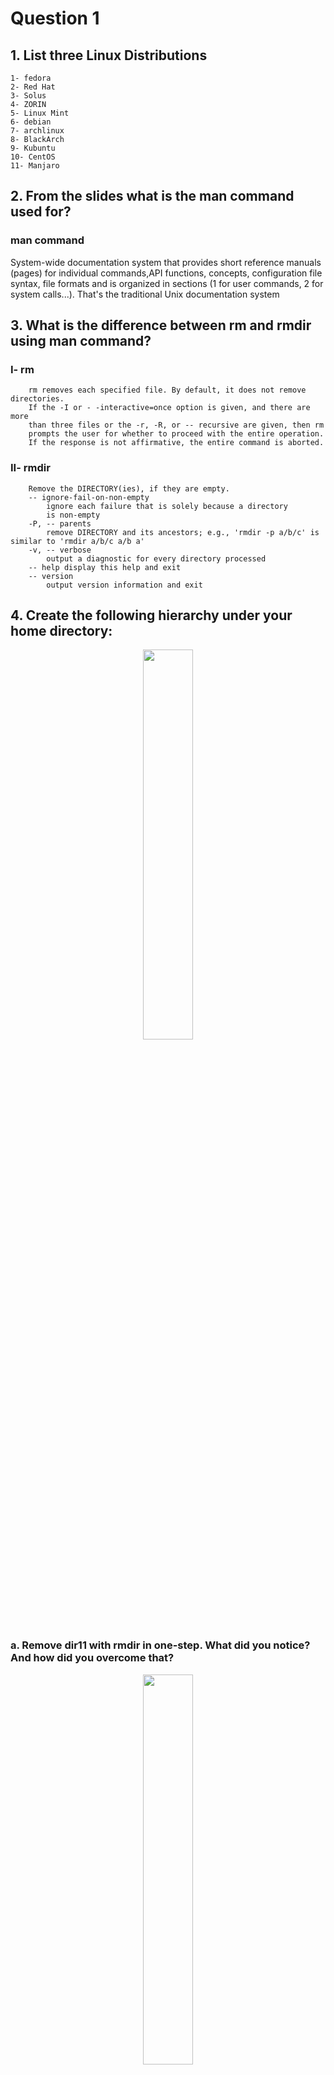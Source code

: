 # Question 1

## 1. List three Linux Distributions
	1- fedora
	2- Red Hat
	3- Solus 
	4- ZORIN 
	5- Linux Mint
	6- debian 
	7- archlinux 	
	8- BlackArch 
	9- Kubuntu 
	10- CentOS 
	11- Manjaro
## 2. From the slides what is the man command used for?
### man command
 System-wide documentation system that provides short reference manuals (pages) for individual
 commands,API functions, concepts, configuration file syntax, file formats and is organized in sections
 (1 for user commands, 2 for system calls...). That's the traditional Unix documentation system    

## 3. What is the difference between rm and rmdir using man command?
### I- rm
```shell
    rm removes each specified file. By default, it does not remove directories.
    If the -I or - -interactive=once option is given, and there are more
    than three files or the -r, -R, or -- recursive are given, then rm
    prompts the user for whether to proceed with the entire operation.
    If the response is not affirmative, the entire command is aborted.
```
### II- rmdir
```shell
    Remove the DIRECTORY(ies), if they are empty.
    -- ignore-fail-on-non-empty
        ignore each failure that is solely because a directory
        is non-empty
    -P, -- parents
        remove DIRECTORY and its ancestors; e.g., 'rmdir -p a/b/c' is similar to 'rmdir a/b/c a/b a'
    -v, -- verbose
        output a diagnostic for every directory processed
    -- help display this help and exit
    -- version
        output version information and exit
```
## 4. Create the following hierarchy under your home directory:
<p align="center">
	<img src="https://github.com/Mina267/GP_4M_SV2_Intake3_FOTA_18/assets/71601701/88e5b617-e1b6-4544-89a7-2597d186d621" width=40% height=40% />
</p>

### a. Remove dir11 with rmdir in one-step. What did you notice? And how did you  overcome that? 
<p align="center">
	<img src="https://github.com/Mina267/GP_4M_SV2_Intake3_FOTA_18/assets/71601701/7a8a5f4d-ec9c-4da0-a2f5-23443c0de6b0" width=40% height=40% />
</p>

#### What Did You Notice?
##### The rmdir command will fail with an error message because dir11 is not empty. The rmdir command only removes empty directories.
##### To remove a directory and all its contents, you can use the rm -r command instead of rmdir.
<p align="center">
	<img src="https://github.com/Mina267/GP_4M_SV2_Intake3_FOTA_18/assets/71601701/0c3e9f39-b4c7-4c2d-b15e-d0f3aabae252" width=40% height=40% />
</p>

### b. Then remove OldFiles using rmdir –p command. State what happened to the  hierarchy (Note: you are in your home directory). 
<p align="center">
	<img src="https://github.com/Mina267/GP_4M_SV2_Intake3_FOTA_18/assets/71601701/662bdf03-c24a-4cdf-8d8c-0f9d03d7ec46" width=40% height=40% />
</p>

#### What Happened to the Hierarchy?
##### The rmdir -p command is used to remove a directory and its parent directories if they become empty. However, rmdir -p can only remove empty directories. Since OldFiles is a file, not an empty directory, the rmdir -p command will fail.
##### To remove the file OldFiles and then the empty Documents directory, you would need to first delete the file and then remove the directory.



### c. The output of the command pwd was /home/user. Write the absolute and relative path for the file mycv.
<p align="center">
	<img src="" width=40% height=40% />
</p>

## 5. Copy the /etc/passwd file to your home directory making its name is mypasswd
    
```shell
cp /etc/passwd ~/mypasswd
```
<p align="center">
	<img src="https://github.com/Mina267/GP_4M_SV2_Intake3_FOTA_18/assets/71601701/52019423-d954-4780-8a81-9948b1317764" width=40% height=40% />
</p>

## 6. Rename this new file to be oldpasswd 
```shell
mv ~/mypasswd ~/oldpasswd
```
<p align="center">
	<img src="https://github.com/Mina267/GP_4M_SV2_Intake3_FOTA_18/assets/71601701/66fe9e76-1588-46d7-9050-22f5ef575466" width=40% height=40% />
</p>

## 7. You are in /usr/bin, list four ways to go to your home directory 
```shell
cd ~
cd /home/user
cd $HOME
cd
```


## 8. List Linux commands in /usr/bin that start with letter w
```shell	
ls /usr/bin/w*
```
<p align="center">
	<img src="https://github.com/Mina267/GP_4M_SV2_Intake3_FOTA_18/assets/71601701/0da028e9-54eb-40cf-a1e7-115b460ca2bb" width=40% height=40% />
</p>

## 9. What command type are used for? (from the slide)
 ### Command `type`
#### • Display information about command typ

## 10. Show 2 types of command file in /usr/bin that start with letter c
```shell
ls /usr/bin/c*
ls /usr/bin/c* | head -n 2
```
<p align="center">
	<img src="https://github.com/Mina267/GP_4M_SV2_Intake3_FOTA_18/assets/71601701/df05d3a5-bb2e-4e4c-ae9f-22a2c53ecff3" width=40% height=40% />
</p>


## 11. Using man command find the command to read file. (Note: man take option)
```shell
man -k read | grep file
```
<p align="center">
	<img src="https://github.com/Mina267/GP_4M_SV2_Intake3_FOTA_18/assets/71601701/24452a7f-a670-4f82-b827-b8359f3c36bb" width=40% height=40% />
</p>

## 12. What is the usage of apropos command?

The apropos command in Unix-like operating systems is used to search the manual page names and descriptions for a keyword or regular expression. It helps users find commands and topics related to a specific keyword by looking through the man page descriptions.
### Usage
 #### The basic syntax for apropos is:
```shell
apropos [keyword]
``` 
#### Practical Use
The apropos command is particularly useful when you remember part of a command's functionality but not the exact command name. It helps you quickly locate relevant man pages without needing to know the exact names.
